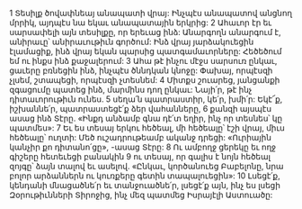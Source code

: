 1 Տեսիլք ծովափնեայ անապատի վրայ:
Ինչպէս անապատով անցնող մրրիկ,
այդպէս նա եկաւ անապատային երկրից:
2 Ահաւոր էր եւ սարսափելի այն տեսիլքը, որ երեւաց ինձ:
Անարգողն անարգում է,
անիրաւը՝ անիրաւութիւն գործում:
Ինձ վրայ յարձակուեցին էլամացիք,
ինձ վրայ եկան պարսից պատգամաւորները:
Հեծեծում եմ ու ինքս ինձ քաջալերում:
3 Ահա թէ ինչու մէջս սարսուռ ընկաւ,
ցաւերը բռնեցին ինձ, ինչպէս ծննդկան կնոջը:
Փախայ, որպէսզի չլսեմ,
շտապեցի, որպէսզի չտեսնեմ:
4 Միտքս շուարեց,
յանցանքի զգացումը պատեց ինձ,
մարմինս դող ընկաւ:
Նայի՛ր, թէ ինչ դիտաւորութիւն ունես.
5 սեղա՛ն պատրաստիր, կե՛ր, խմի՛ր:
Եկէ՜ք, իշխաննե՛ր, պատրաստեցէ՛ք ձեր վահանները,
6 քանզի այսպէս ասաց ինձ Տէրը.
«Ինքդ անձամբ գնա դէ՛տ եղիր,
ինչ որ տեսնես՝ կը պատմես»:
7 Եւ ես տեսայ երկու հեծեալ,
մի հեծեալը՝ էշի վրայ, միւս հեծեալը՝ ուղտի:
Մեծ ուշադրութեամբ ականջ դրեցի:
«Ուրիային կանչիր քո դիտանո՛ցը», -ասաց Տէրը:
8 Ու ամբողջ ցերեկը եւ ողջ գիշերը հետեւեցի բանակին
9 ու տեսայ, որ գալիս է նոյն հեծեալ զոյգը՝
ձայն տալով եւ ասելով.
«Ընկաւ, կործանուեց Բաբելոնը,
նրա բոլոր արձաններն ու կուռքերը գետին տապալուեցին»:
10 Լսեցէ՛ք, կենդանի մնացածնե՛ր եւ տանջուածնե՛ր,
լսեցէ՛ք այն, ինչ ես լսեցի Զօրութիւնների Տիրոջից,
ինչ մեզ պատմեց Իսրայէլի Աստուածը:

